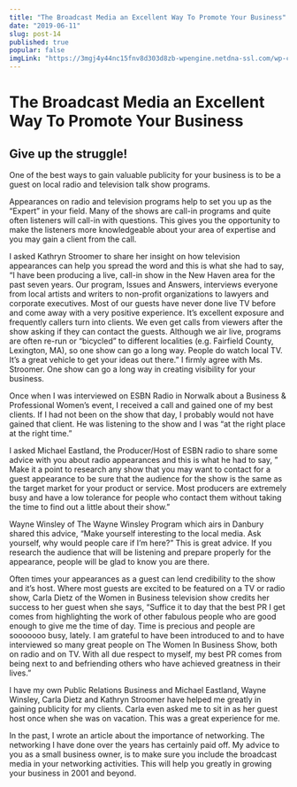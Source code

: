 ```yaml
---
title: "The Broadcast Media an Excellent Way To Promote Your Business"
date: "2019-06-11"
slug: post-14
published: true
popular: false
imgLink: "https://3mgj4y44nc15fnv8d303d8zb-wpengine.netdna-ssl.com/wp-content/uploads/2019/01/The-Surprising-Ways-the-Crypto-News-World-Changed-in-2018-696x449.jpg"
---
```

<!-- markdownlint-disable MD033 -->

# The Broadcast Media an Excellent Way To Promote Your Business
## Give up the struggle!

One of the best ways to gain valuable publicity for your business is to be a guest on local radio and television talk show programs.

Appearances on radio and television programs help to set you up as the “Expert” in your field. Many of the shows are call-in programs and quite often listeners will call-in with questions. This gives you the opportunity to make the listeners more knowledgeable about your area of expertise and you may gain a client from the call.

I asked Kathryn Stroomer to share her insight on how television appearances can help you spread the word and this is what she had to say, “I have been producing a live, call-in show in the New Haven area for the past seven years. Our program, Issues and Answers, interviews everyone from local artists and writers to non-profit organizations to lawyers and corporate executives. Most of our guests have never done live TV before and come away with a very positive experience. It’s excellent exposure and frequently callers turn into clients. We even get calls from viewers after the show asking if they can contact the guests. Although we air live, programs are often re-run or “bicycled” to different localities (e.g. Fairfield County, Lexington, MA), so one show can go a long way. People do watch local TV. It’s a great vehicle to get your ideas out there.” I firmly agree with Ms. Stroomer. One show can go a long way in creating visibility for your business.

Once when I was interviewed on ESBN Radio in Norwalk about a Business & Professional Women’s event, I received a call and gained one of my best clients. If I had not been on the show that day, I probably would not have gained that client. He was listening to the show and I was “at the right place at the right time.”

I asked Michael Eastland, the Producer/Host of ESBN radio to share some advice with you about radio appearances and this is what he had to say, ” Make it a point to research any show that you may want to contact for a guest appearance to be sure that the audience for the show is the same as the target market for your product or service. Most producers are extremely busy and have a low tolerance for people who contact them without taking the time to find out a little about their show.”

Wayne Winsley of The Wayne Winsley Program which airs in Danbury shared this advice, “Make yourself interesting to the local media. Ask yourself, why would people care if I’m here?” This is great advice. If you research the audience that will be listening and prepare properly for the appearance, people will be glad to know you are there.

Often times your appearances as a guest can lend credibility to the show and it’s host. Where most guests are excited to be featured on a TV or radio show, Carla Dietz of the Women in Business television show credits her success to her guest when she says, “Suffice it to day that the best PR I get comes from highlighting the work of other fabulous people who are good enough to give me the time of day. Time is precious and people are sooooooo busy, lately. I am grateful to have been introduced to and to have interviewed so many great people on The Women In Business Show, both on radio and on TV. With all due respect to myself, my best PR comes from being next to and befriending others who have achieved greatness in their lives.”

I have my own Public Relations Business and Michael Eastland, Wayne Winsley, Carla Dietz and Kathryn Stroomer have helped me greatly in gaining publicity for my clients. Carla even asked me to sit in as her guest host once when she was on vacation. This was a great experience for me.

In the past, I wrote an article about the importance of networking. The networking I have done over the years has certainly paid off. My advice to you as a small business owner, is to make sure you include the broadcast media in your networking activities. This will help you greatly in growing your business in 2001 and beyond.